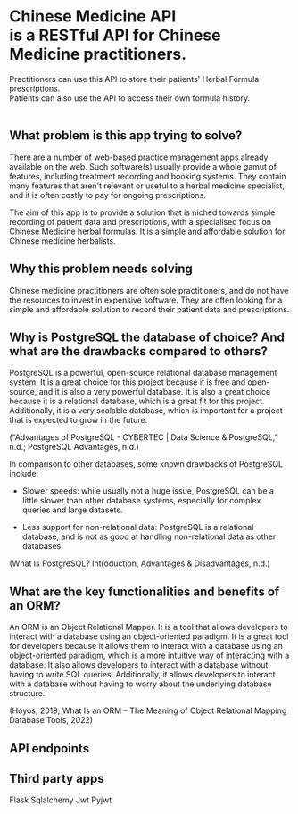 # **Chinese Medicine API** <br>  is a RESTful API for Chinese Medicine practitioners. <br>
Practitioners can use this API to store their patients' Herbal Formula prescriptions. <br> Patients can also use the API to access their own formula history. 
<br><br>
## What problem is this app trying to solve? 
There are a number of web-based practice management apps already available on the web. Such software(s) usually provide a whole gamut of features, including treatment recording and booking systems. They contain many features that aren't relevant or useful to a herbal medicine specialist, and it is often costly to pay for ongoing prescriptions. 

The aim of this app is to provide a solution that is niched towards simple recording of patient data and prescriptions, with a specialised focus on Chinese Medicine herbal formulas. It is a simple and affordable solution for Chinese medicine herbalists. 

## Why this problem needs solving
Chinese medicine practitioners are often sole practitioners, and do not have the resources to invest in expensive software. They are often looking for a simple and affordable solution to record their patient data and prescriptions.

## Why is PostgreSQL the database of choice? And what are the drawbacks compared to others?

PostgreSQL is a powerful, open-source relational database management system. It is a great choice for this project because it is free and open-source, and it is also a very powerful database. It is also a great choice because it is a relational database, which is a great fit for this project. Additionally, it is a very scalable database, which is important for a project that is expected to grow in the future.

(“Advantages of PostgreSQL - CYBERTEC | Data Science & PostgreSQL,” n.d.; PostgreSQL Advantages, n.d.)

In comparison to other databases, some known drawbacks of PostgreSQL include: 

- Slower speeds: while usually not a huge issue, PostgreSQL can be a little slower than other database systems, especially for complex queries and large datasets.

- Less support for non-relational data: PostgreSQL is a relational database, and is not as good at handling non-relational data as other databases.

(What Is PostgreSQL? Introduction, Advantages & Disadvantages, n.d.)

## What are the key functionalities and benefits of an ORM? 

An ORM is an Object Relational Mapper. It is a tool that allows developers to interact with a database using an object-oriented paradigm. It is a great tool for developers because it allows them to interact with a database using an object-oriented paradigm, which is a more intuitive way of interacting with a database. It also allows developers to interact with a database without having to write SQL queries. Additionally, it allows developers to interact with a database without having to worry about the underlying database structure.

(Hoyos, 2019; What Is an ORM – The Meaning of Object Relational Mapping Database Tools, 2022)
## API endpoints

## Third party apps
Flask
Sqlalchemy
Jwt
Pyjwt

